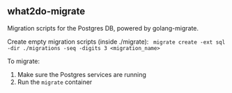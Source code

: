 ## what2do-migrate

Migration scripts for the Postgres DB, powered by golang-migrate.

Create empty migration scripts (inside ./migrate): ` migrate create -ext sql -dir ./migrations -seq -digits 3 <migration_name>`

To migrate: 
1. Make sure the Postgres services are running
2. Run the `migrate` container